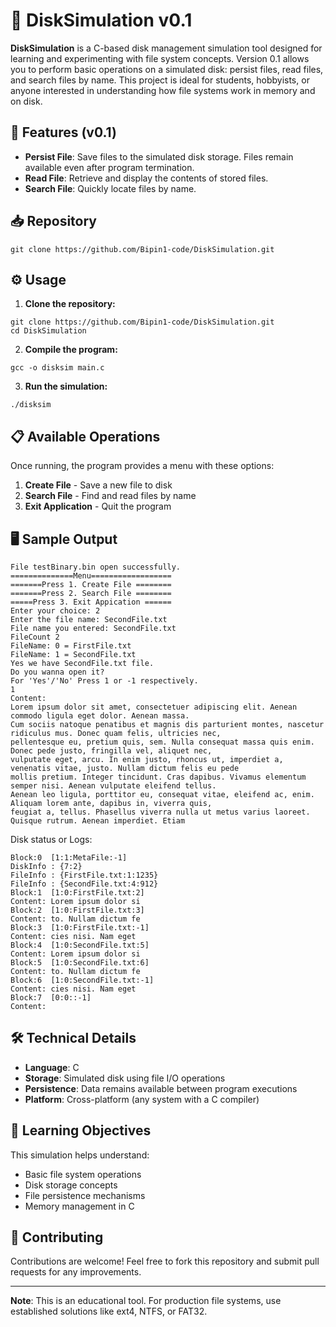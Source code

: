 # 📀 DiskSimulation v0.1

**DiskSimulation** is a C-based disk management simulation tool designed for learning and experimenting with file system concepts. Version 0.1 allows you to perform basic operations on a simulated disk: persist files, read files, and search files by name. This project is ideal for students, hobbyists, or anyone interested in understanding how file systems work in memory and on disk.

## 🚀 Features (v0.1)

- **Persist File**: Save files to the simulated disk storage. Files remain available even after program termination.  
- **Read File**: Retrieve and display the contents of stored files.  
- **Search File**: Quickly locate files by name.

## 📥 Repository
```
git clone https://github.com/Bipin1-code/DiskSimulation.git
```

## ⚙️ Usage

1. **Clone the repository:**
```
git clone https://github.com/Bipin1-code/DiskSimulation.git
cd DiskSimulation
```
2. **Compile the program:**
```
gcc -o disksim main.c
```
3. **Run the simulation:**
```
./disksim
```

## 📋 Available Operations

Once running, the program provides a menu with these options:
1. **Create File** - Save a new file to disk
2. **Search File** - Find and read files by name
3. **Exit Application** - Quit the program

## 🖥️ Sample Output
```
File testBinary.bin open successfully.
==============Menu==================
=======Press 1. Create File ========
=======Press 2. Search File ========
=====Press 3. Exit Appication ======
Enter your choice: 2
Enter the file name: SecondFile.txt
File name you entered: SecondFile.txt
FileCount 2
FileName: 0 = FirstFile.txt
FileName: 1 = SecondFile.txt
Yes we have SecondFile.txt file.
Do you wanna open it?
For 'Yes'/'No' Press 1 or -1 respectively.
1
Content:
Lorem ipsum dolor sit amet, consectetuer adipiscing elit. Aenean commodo ligula eget dolor. Aenean massa. 
Cum sociis natoque penatibus et magnis dis parturient montes, nascetur ridiculus mus. Donec quam felis, ultricies nec, 
pellentesque eu, pretium quis, sem. Nulla consequat massa quis enim. Donec pede justo, fringilla vel, aliquet nec, 
vulputate eget, arcu. In enim justo, rhoncus ut, imperdiet a, venenatis vitae, justo. Nullam dictum felis eu pede 
mollis pretium. Integer tincidunt. Cras dapibus. Vivamus elementum semper nisi. Aenean vulputate eleifend tellus. 
Aenean leo ligula, porttitor eu, consequat vitae, eleifend ac, enim. Aliquam lorem ante, dapibus in, viverra quis, 
feugiat a, tellus. Phasellus viverra nulla ut metus varius laoreet. Quisque rutrum. Aenean imperdiet. Etiam 
```
Disk status or Logs:
```
Block:0  [1:1:MetaFile:-1]
DiskInfo : {7:2}
FileInfo : {FirstFile.txt:1:1235}
FileInfo : {SecondFile.txt:4:912}
Block:1  [1:0:FirstFile.txt:2]
Content: Lorem ipsum dolor si
Block:2  [1:0:FirstFile.txt:3]
Content: to. Nullam dictum fe
Block:3  [1:0:FirstFile.txt:-1]
Content: cies nisi. Nam eget
Block:4  [1:0:SecondFile.txt:5]
Content: Lorem ipsum dolor si
Block:5  [1:0:SecondFile.txt:6]
Content: to. Nullam dictum fe
Block:6  [1:0:SecondFile.txt:-1]
Content: cies nisi. Nam eget
Block:7  [0:0::-1]
Content:
```
## 🛠️ Technical Details

- **Language**: C
- **Storage**: Simulated disk using file I/O operations
- **Persistence**: Data remains available between program executions
- **Platform**: Cross-platform (any system with a C compiler)

## 🎯 Learning Objectives

This simulation helps understand:
- Basic file system operations
- Disk storage concepts
- File persistence mechanisms
- Memory management in C

## 🤝 Contributing

Contributions are welcome! Feel free to fork this repository and submit pull requests for any improvements.

---

**Note**: This is an educational tool. For production file systems, use established solutions like ext4, NTFS, or FAT32.
